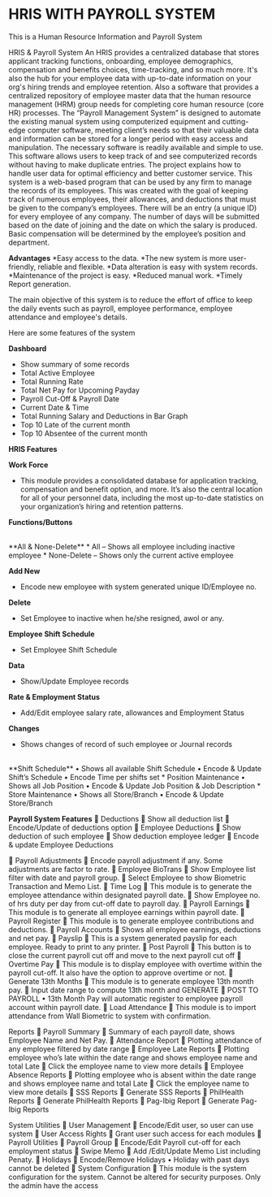 # HRIS WITH PAYROLL SYSTEM
This is a Human Resource Information and Payroll System

HRIS & Payroll System
An HRIS provides a centralized database that stores applicant tracking functions, onboarding, employee demographics, compensation and benefits choices, time-tracking, and so much more. It's also the hub for your employee data with up-to-date information on your org's hiring trends and employee retention. Also a software that provides a centralized repository of employee master data that the human resource management (HRM) group needs for completing core human resource (core HR) processes.
The “Payroll Management System” is designed to automate the existing manual system using computerized equipment and cutting-edge computer software, meeting client’s needs so that their valuable data and information can be stored for a longer period with easy access and manipulation. The necessary software is readily available and simple to use. This software allows users to keep track of and see computerized records without having to make duplicate entries. The project explains how to handle user data for optimal efficiency and better customer service.
This system is a web-based program that can be used by any firm to manage the records of its employees. This was created with the goal of keeping track of numerous employees, their allowances, and deductions that must be given to the company’s employees. There will be an entry (a unique ID) for every employee of any company. The number of days will be submitted based on the date of joining and the date on which the salary is produced. Basic compensation will be determined by the employee’s position and department.

**Advantages**
*Easy access to the data.
*The new system is more user-friendly, reliable and flexible.
*Data alteration is easy with system records.
*Maintenance of the project is easy.
*Reduced manual work.
*Timely Report generation. 


The main objective of this system is to reduce the effort of office to keep the daily events such as payroll, employee performance, employee attendance and employee's details.
 
Here are some features of the system

**Dashboard**
*	Show summary of some records
*	Total Active Employee
*	Total Running Rate
*	Total Net Pay for Upcoming Payday
*	Payroll Cut-Off & Payroll Date
*	Current Date & Time
*	Total Running Salary and Deductions in Bar Graph
*	Top 10 Late of the current month
*	Top 10 Absentee of the current month



**HRIS Features**

**Work Force**
*	This module provides a consolidated database for application tracking, compensation and benefit option, and more. It’s also the central location for all of your personnel data, including the most up-to-date statistics on your organization’s hiring and retention patterns.
		
**Functions/Buttons**

<br/>
**All & None-Delete**
*	All – Shows all employee including inactive employee
*	None-Delete – Shows only the current active employee

**Add New**
*	Encode new employee with system generated unique ID/Employee no.

**Delete**
*	Set Employee to inactive when he/she resigned, awol or any.

**Employee Shift Schedule**
*	Set Employee Shift Schedule

**Data**
*	Show/Update Employee records

**Rate & Employment Status**
*	Add/Edit employee salary rate, allowances and Employment Status

**Changes**
*	Shows changes of record of such employee or Journal records


<br/>
**Shift Schedule**
	 • Shows all available Shift Schedule
  • Encode & Update Shift’s Schedule
	 • Encode Time per shifts set
* Position Maintenance
	 • Shows all Job Position
	 • Encode & Update Job Position & Job Description
*	Store Maintenance
	 • Shows all Store/Branch
	 • Encode & Update Store/Branch

**Payroll System Features**
	Deductions
	Show all deduction list
	Encode/Update of deductions option
	Employee Deductions
	Show deduction of such employee
	Show deduction employee ledger
	Encode & update Employee Deductions

	Payroll Adjustments
	Encode payroll adjustment if any. Some adjustments are factor to rate.
	Employee BioTrans
	Show Employee list filter with date and payroll group.
	Select Employee to show Biometric Transaction and Memo List.
	Time Log
	This module is to generate the employee attendance within designated payroll date.
	Show Employee no. of hrs duty per day from cut-off date to payroll day.
	Payroll Earnings
	This module is to generate all employee earnings within payroll date.
	Payroll Register
	This module is to generate employee contributions and deductions.
	Payroll Accounts
	Shows all employee earnings, deductions and net pay.
	Payslip
	This is a system generated payslip for each employee. Ready to print to any printer.
	Post Payroll
	This button is to close the current payroll cut off and move to the next payroll cut off
	Overtime Pay
	This module is to display employee with overtime within the payroll cut-off. It also have the option to approve overtime or not.
	Generate 13th Months
	This module is to generate employee 13th month pay.
	Input date range to compute 13th month and GENERATE
	POST TO PAYROLL
•	13th Month Pay will automatic register to employee payroll account within payroll date.
	Load Attendance
	This module is to import attendance from Wall Biometric to system with confirmation. 

Reports
	Payroll Summary
	Summary of each payroll date, shows Employee Name and Net Pay.
	Attendance Report
	Plotting attendance of any employee filtered by date range
	Employee Late Reports
	Plotting employee  who’s late within the date range and shows employee name and total Late
	Click the employee name to view more details
	Employee Absence Reports
	Plotting employee  who is absent within the date range and shows employee name and total Late
	Click the employee name to view more details
	SSS Reports
	Generate SSS Reports
	PhilHealth Reports
	Generate PhilHealth Reports
	Pag-Ibig Report
	Generate Pag-Ibig Reports

System Utilities
	User Management
	Encode/Edit user, so user can use system
	User Access Rights
	Grant user such access for each modules
	Payroll Utilities
	Payroll Group
	Encode/Edit Payroll cut-off for each employment status
	Swipe Memo
	Add /Edit/Update Memo List including Penaty.
	Holidays
	Encode/Remove Holidays
•	Holiday with past days cannot be deleted
	System Configuration
	This module is the system configuration for the system. Cannot be altered for security purposes. Only the admin have the access



